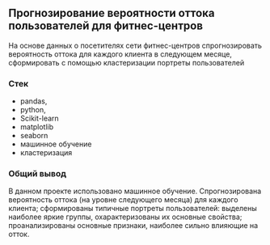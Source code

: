 ## Прогнозирование вероятности оттока пользователей для фитнес-центров
    
На основе данных о посетителях сети фитнес-центров спрогнозировать вероятность оттока для каждого клиента в следующем месяце, сформировать с помощью кластеризации портреты пользователей


### Стек
<ul>
        <li>pandas,</li>
        <li>python,</li>
        <li>Scikit-learn</li>
        <li>matplotlib</li>
        <li>seaborn</li>
        <li>машинное обучение</li>
        <li>кластеризация</li>
</ul>    

### Общий вывод
В данном проекте использовано машинное обучение. Спрогнозирована вероятность
оттока (на уровне следующего месяца) для каждого клиента; сформированы типичные
портреты пользователей: выделены наиболее яркие группы, охарактеризованы их
основные свойства; проанализированы основные признаки, наиболее сильно влияющие
на отток.

